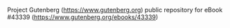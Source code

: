 Project Gutenberg (https://www.gutenberg.org) public repository for eBook #43339 (https://www.gutenberg.org/ebooks/43339)
